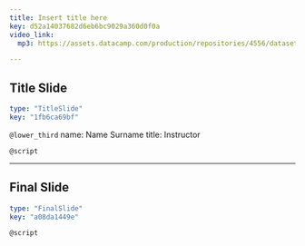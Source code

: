 ```yaml
---
title: Insert title here
key: d52a14037682d6eb6bc9029a360d0f0a
video_link:
  mp3: https://assets.datacamp.com/production/repositories/4556/datasets/7f133d914b59dc56e97691a0a346951608284fb5/ch1DE_full.mp3

---
```

## Title Slide

```yaml
type: "TitleSlide"
key: "1fb6ca69bf"
```

`@lower_third`
name: Name Surname
title: Instructor


`@script`



---
## Final Slide

```yaml
type: "FinalSlide"
key: "a08da1449e"
```

`@script`


